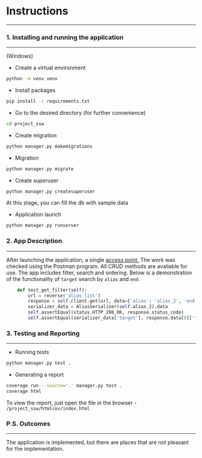 # Instructions
______
### 1. Installing and running the application
______
(Windows) 
- Create a virtual environment
```bash
python -m venv venv
```
- Install packages
```bash
pip install -r requirements.txt
```
- Go to the desired directory (for further convenience)
```bash
cd project_ssw
```
- Create migration
```bash
python manager.py makemigrations
```
- Migration
```bash
python manager.py migrate
```
- Create superuser
```bash
python manager.py createsuperuser
```
At this stage, you can fill the db with sample data
- Application launch
```bash
python manager.py runserver
```
### 2. App Description
______
After launching the application, a single [access point.](http://127.0.0.1:8000/alias/)
The work was checked using the Postman program. All CRUD methods are available for use.
The app includes filter, search and ordering.
Below is a demonstration of the functionality of `target` search by `alias` and `end`.
```python
    def test_get_filter(self):
        url = reverse('alias-list')
        response = self.client.get(url, data={'alias': 'alias_2', 'end': self.end_alias_2})
        serializer_data = AliasSerializer(self.alias_2).data
        self.assertEqual(status.HTTP_200_OK, response.status_code)
        self.assertEqual(serializer_data['target'], response.data[0]['target'])
```
### 3. Testing and Reporting
______
- Running tests
```bash
python manager.py test .
```
- Generating a report
```bash
coverage run --source='.' manager.py test .
coverage html
```
To view the report, just open the file in the browser - `/project_ssw/htmlcov/index.html`
### P.S. Outcomes
______
The application is implemented, but there are places that are not pleasant for the implementation.
